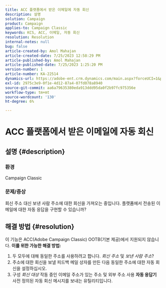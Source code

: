 ```yaml
---
title: ACC 플랫폼에서 받은 이메일에 자동 회신
description: 설명
solution: Campaign
product: Campaign
applies-to: Campaign Classic
keywords: KCS, ACC, 이메일, 자동 회신
resolution: Resolution
internal-notes: null
bug: false
article-created-by: Amol Mahajan
article-created-date: 7/25/2023 12:58:29 PM
article-published-by: Amol Mahajan
article-published-date: 7/25/2023 1:25:20 PM
version-number: 1
article-number: KA-22514
dynamics-url: https://adobe-ent.crm.dynamics.com/main.aspx?forceUCI=1&pagetype=entityrecord&etn=knowledgearticle&id=a9dc35ee-ea2a-ee11-bdf4-6045bd006c82
exl-id: 2975c3e9-0f1e-4d12-87a4-07fd078a8940
source-git-commit: aa6a79635380eda913ddd95da0f2b97fc975356e
workflow-type: tm+mt
source-wordcount: '130'
ht-degree: 6%

---
```


# ACC 플랫폼에서 받은 이메일에 자동 회신

## 설명 {#description}


### <b>환경</b>

Campaign Classic



### <b>문제/증상</b>

회신 주소 대신 보낸 사람 주소에 대한 회신을 가져오는 중입니다. 플랫폼에서 전송된 이메일에 대한 자동 응답을 구현할 수 있습니까?


## 해결 방법 {#resolution}


이 기능은 ACC(Adobe Campaign Classic) OOTB(기본 제공)에서 지원되지 않습니다.
<b>이를 위한 가능한 해결 방법:</b>
1. 두 모두에 대해 동일한 주소를 사용하려고 합니다. *회신 주소* 및 *보낸 사람 주소*?
2. 주소에 대한 회신을 보낼 피드백 메일 상자를 만든 다음 동일한 주소에 대한 자동 회신을 설정하십시오.
3. 구성 *회신 대상* 작동 중인 이메일 주소가 있는 주소 및 외부 주소 사용 <b>자동 응답기</b> 사전 정의된 자동 회신 메시지를 보내는 유틸리티입니다.
